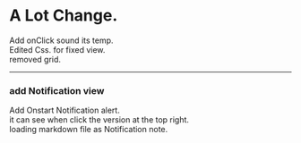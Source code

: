 # A Lot Change.

Add onClick sound its temp.<br>
Edited Css. for fixed view.<br>
removed grid.

---
### add Notification view
Add Onstart Notification alert.<br>
it can see when click the version at the top right.<br>
loading markdown file as Notification note.
